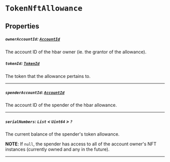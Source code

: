 # `TokenNftAllowance`

## Properties

##### `ownerAccountId`: [`AccountId`](reference/cryptocurrency/AccountId.md)

The account ID of the hbar owner (ie. the grantor of the allowance).

##### `tokenId`: [`TokenId`](reference/token/TokenId.md)

The token that the allowance pertains to.

---

##### `spenderAccountId`: [`AccountId`](reference/cryptocurrency/AccountId.md)

The account ID of the spender of the hbar allowance.

---

##### `serialNumbers`: `List` < `Uint64` > `?`

The current balance of the spender's token allowance.

**NOTE**: If `null`, the spender has access to all of the account owner's NFT instances
(currently owned and any in the future).

---
